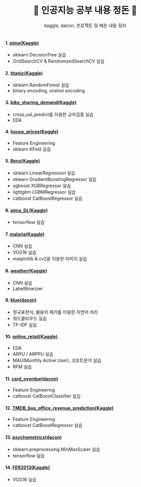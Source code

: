 <div align=center>
  <h1> 🤖 인공지능 공부 내용 정돈 🤖 </h1>
  kaggle, dacon, 프로젝트 및 배운 내용 정리
</div>

<br>

#### 1. [pima(Kaggle)](https://www.kaggle.com/datasets/uciml/pima-indians-diabetes-database)
- sklearn DecisionTree 실습
- GridSearchCV & RandomizedSearchCV 실습


#### 2. [titanic(Kaggle)](https://www.kaggle.com/competitions/titanic)
- sklearn RandomForest 실습
- binary encoding, onehot encoding


#### 3. [bike_sharing_demand(Kaggle)](https://www.kaggle.com/competitions/titanic)
- cross_val_predict를 이용한 교차검증 실습
- EDA


#### 4. [house_prices(Kaggle)](https://www.kaggle.com/c/house-prices-advanced-regression-techniques)
- Feature Engineering
- sklearn KFold 실습


#### 5. [Benz(Kaggle)](https://www.kaggle.com/competitions/mercedes-benz-greener-manufacturing)
- sklearn LinearRegression 실습
- sklearn GradientBoostingRegressor 실습
- xgboost XGBRegressor 실습
- lightgbm LGBMRegressor 실습
- catboost CatBoostRegressor 실습


#### 6. [pima_DL(Kaggle)](https://www.kaggle.com/datasets/uciml/pima-indians-diabetes-database)
- tensorflow 실습


#### 7. [malaria(Kaggle)](https://www.kaggle.com/datasets/iarunava/cell-images-for-detecting-malaria)
- CNN 실습
- VGG16 실습
- matplotlib & cv2을 이용한 이미지 실습

#### 8. [weather(Kaggle)](https://www.kaggle.com/datasets/vijaygiitk/multiclass-weather-dataset)
- CNN 실습
- LabelBinarizer 

#### 9. [klue(dacon)](https://dacon.io/competitions/official/235747)
- 정규표현식, 불용어 제거를 이용한 자연어 처리
- 워드클라우드 실습
- TF-IDF 실습

#### 10. [online_retail(Kaggle)](https://www.kaggle.com/datasets/carrie1/ecommerce-data)
- EDA
- ARPU / ARPPU 실습
- MAU(Monthly Active User), 코호트분석 실습
- RFM 실습

#### 11. [card_overdue(dacon)](https://dacon.io/competitions/official/235713)
- Feature Engineering
- catboost CatBoostClassifier 실습

#### 12. [TMDB_box_office_revenue_prediction(Kaggle)](https://www.kaggle.com/competitions/tmdb-box-office-prediction)
- Feature Engineering
- catboost CatBoostRegressor 실습

#### 13. [psychometrics(dacon)](https://dacon.io/competitions/official/235647/overview/description)
- sklearn.preprocessing MinMaxScaler 실습
- tensorflow 실습

#### 14. [FER2013(Kaggle)](https://www.kaggle.com/datasets/msambare/fer2013)
- VGG16 실습
